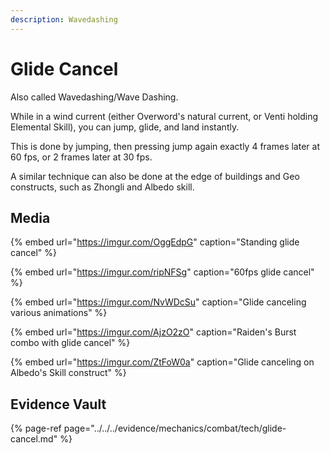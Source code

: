 ```yaml
---
description: Wavedashing
---
```


# Glide Cancel

Also called Wavedashing/Wave Dashing.

While in a wind current (either Overword's natural current, or Venti holding Elemental Skill), you can jump, glide, and land instantly.

This is done by jumping, then pressing jump again exactly 4 frames later at 60 fps, or 2 frames later at 30 fps.

A similar technique can also be done at the edge of buildings and Geo constructs, such as Zhongli and Albedo skill.

## Media

{% embed url="https://imgur.com/OggEdpG" caption="Standing glide cancel" %}

{% embed url="https://imgur.com/ripNFSg" caption="60fps glide cancel" %}

{% embed url="https://imgur.com/NvWDcSu" caption="Glide canceling various animations" %}

{% embed url="https://imgur.com/AjzO2zO" caption="Raiden's Burst combo with glide cancel" %}

{% embed url="https://imgur.com/ZtFoW0a" caption="Glide canceling on Albedo's Skill construct" %}

## Evidence Vault

{% page-ref page="../../../evidence/mechanics/combat/tech/glide-cancel.md" %}

